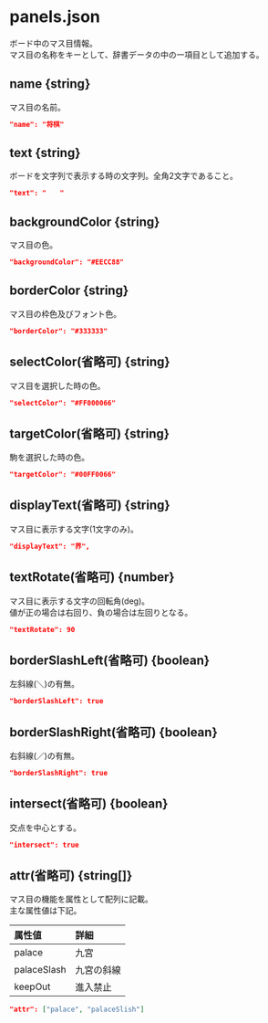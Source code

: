 # panels.json
ボード中のマス目情報。  
マス目の名称をキーとして、辞書データの中の一項目として追加する。

## name {string}
マス目の名前。
```json
"name": "将棋"
```

## text {string}
ボードを文字列で表示する時の文字列。全角2文字であること。
```json
"text": "　　"
```

## backgroundColor {string}
マス目の色。
```json
"backgroundColor": "#EECC88"
```

## borderColor {string}
マス目の枠色及びフォント色。
```json
"borderColor": "#333333"
```

## selectColor(省略可) {string}
マス目を選択した時の色。
```json
"selectColor": "#FF000066"
```

## targetColor(省略可) {string}
駒を選択した時の色。
```json
"targetColor": "#00FF0066"
```

## displayText(省略可) {string}
マス目に表示する文字(1文字のみ)。
```json
"displayText": "界",
```

## textRotate(省略可) {number}
マス目に表示する文字の回転角(deg)。  
値が正の場合は右回り、負の場合は左回りとなる。
```json
"textRotate": 90
```

## borderSlashLeft(省略可) {boolean}
左斜線(＼)の有無。
```json
"borderSlashLeft": true
```

## borderSlashRight(省略可) {boolean}
右斜線(／)の有無。
```json
"borderSlashRight": true
```

## intersect(省略可) {boolean}
交点を中心とする。
```json
"intersect": true
```

## attr(省略可) {string[]}
マス目の機能を属性として配列に記載。  
主な属性値は下記。

|属性値|詳細
|:----|:----
|palace|九宮
|palaceSlash|九宮の斜線
|keepOut|進入禁止

```json
"attr": ["palace", "palaceSlish"]
```
